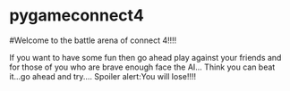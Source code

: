 # pygameconnect4
#Welcome to the battle arena of connect 4!!!!

If you want to have some fun then go ahead play against your friends and for those of you who are brave enough face the AI...
Think you can beat it...go ahead and try....
Spoiler alert:You will lose!!!!
